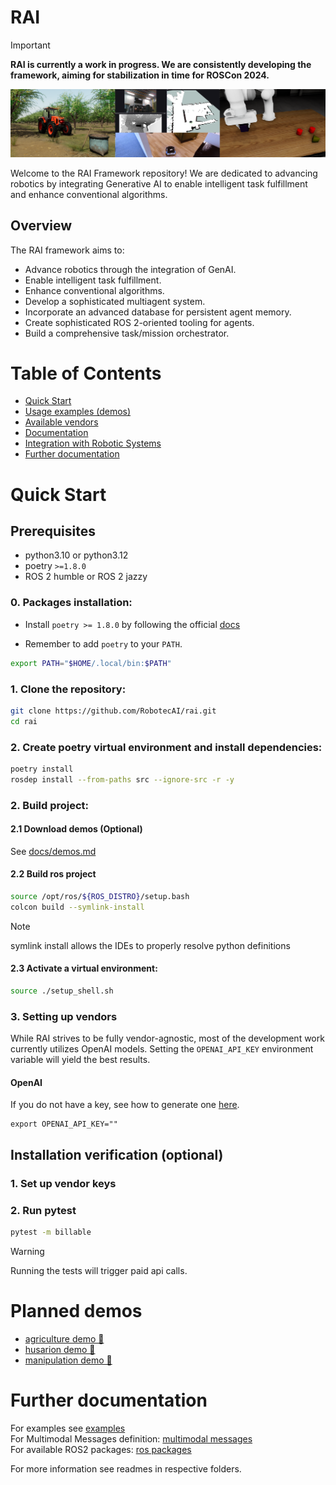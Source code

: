 # RAI

> [!IMPORTANT]  
> **RAI is currently a work in progress. We are consistently developing the framework, aiming for stabilization in time for ROSCon 2024.**

![rai-image](./docs/imgs/demos.png)

Welcome to the RAI Framework repository! We are dedicated to advancing robotics by integrating Generative AI to enable intelligent task fulfillment and enhance conventional algorithms.

## Overview

The RAI framework aims to:

- Advance robotics through the integration of GenAI.
- Enable intelligent task fulfillment.
- Enhance conventional algorithms.
- Develop a sophisticated multiagent system.
- Incorporate an advanced database for persistent agent memory.
- Create sophisticated ROS 2-oriented tooling for agents.
- Build a comprehensive task/mission orchestrator.

# Table of Contents

- [Quick Start](#installation)
- [Usage examples (demos)](#planned-demos)
- [Available vendors](#available-llm-vendors)
- [Documentation](#scenario-definition)
- [Integration with Robotic Systems](#integration-with-robotic-systems)
- [Further documentation](#further-documentation)

# Quick Start

## Prerequisites

- python3.10 or python3.12
- poetry `>=1.8.0`
- ROS 2 humble or ROS 2 jazzy

### 0. Packages installation:

- Install `poetry >= 1.8.0` by following the official [docs](https://python-poetry.org/docs/#installation)

- Remember to add `poetry` to your `PATH`.

```bash
export PATH="$HOME/.local/bin:$PATH"
```

### 1. Clone the repository:

```bash
git clone https://github.com/RobotecAI/rai.git
cd rai
```

### 2. Create poetry virtual environment and install dependencies:

```bash
poetry install
rosdep install --from-paths src --ignore-src -r -y
```

### 2. Build project:

#### 2.1 Download demos (Optional)

See [docs/demos.md](docs/demos.md)

#### 2.2 Build ros project

```bash
source /opt/ros/${ROS_DISTRO}/setup.bash
colcon build --symlink-install
```

> [!NOTE]
> symlink install allows the IDEs to properly resolve python definitions

#### 2.3 Activate a virtual environment:

```bash
source ./setup_shell.sh
```

### 3. Setting up vendors

While RAI strives to be fully vendor-agnostic, most of the development work currently utilizes OpenAI models. Setting the `OPENAI_API_KEY` environment variable will yield the best results.

#### OpenAI

If you do not have a key, see how to generate one [here](https://platform.openai.com/docs/quickstart).

```
export OPENAI_API_KEY=""
```

## Installation verification (optional)

### 1. Set up vendor keys

### 2. Run pytest

```bash
pytest -m billable
```

> [!WARNING]
> Running the tests will trigger paid api calls.

# Planned demos

- [agriculture demo 🌾](https://github.com/RobotecAI/rai-agriculture-demo)
- [husarion demo 🤖](https://github.com/RobotecAI/rai-husarion-demo)
- [manipulation demo 🦾](https://github.com/RobotecAI/rai-manipulation-demo)

# Further documentation

For examples see [examples](./examples/README.md)\
For Multimodal Messages definition: [multimodal messages](docs/messages.md)\
For available ROS2 packages: [ros packages](docs/ros_-_packages.md)

For more information see readmes in respective folders.
